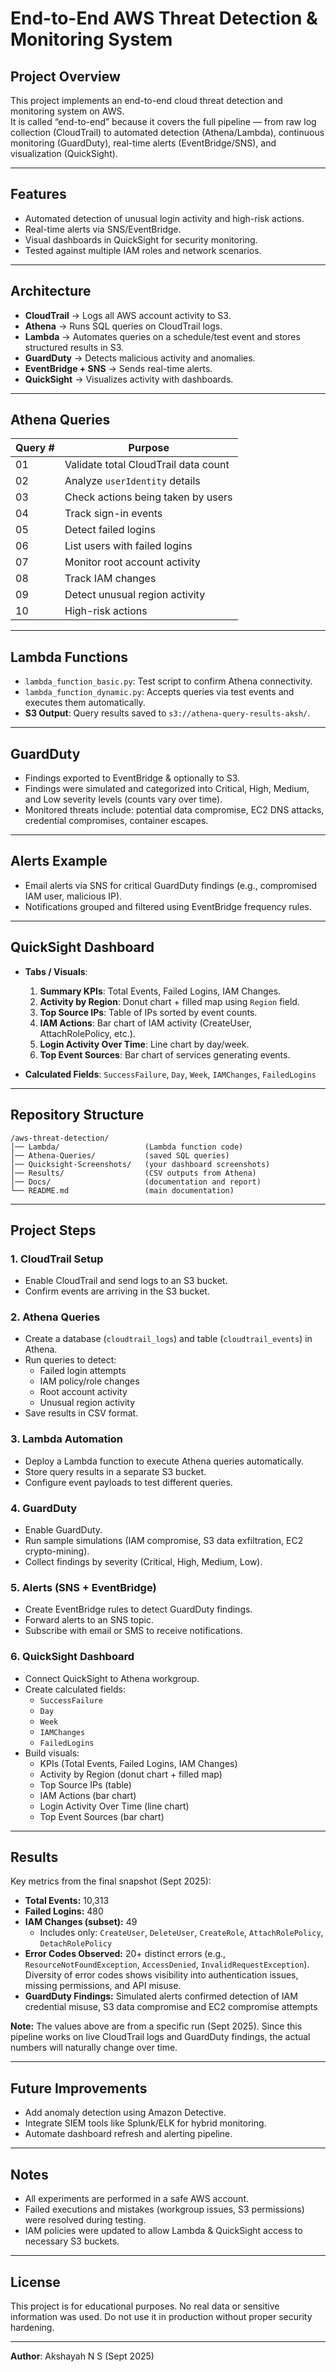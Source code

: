 # End-to-End AWS Threat Detection & Monitoring System

## Project Overview
This project implements an end-to-end cloud threat detection and monitoring system on AWS.  
It is called “end-to-end” because it covers the full pipeline — from raw log collection (CloudTrail) to automated detection (Athena/Lambda), continuous monitoring (GuardDuty), real-time alerts (EventBridge/SNS), and visualization (QuickSight).  

---

## Features
- Automated detection of unusual login activity and high-risk actions.
- Real-time alerts via SNS/EventBridge.
- Visual dashboards in QuickSight for security monitoring.
- Tested against multiple IAM roles and network scenarios.

---

## Architecture
- **CloudTrail** → Logs all AWS account activity to S3.  
- **Athena** → Runs SQL queries on CloudTrail logs.  
- **Lambda** → Automates queries on a schedule/test event and stores structured results in S3.  
- **GuardDuty** → Detects malicious activity and anomalies.  
- **EventBridge + SNS** → Sends real-time alerts.  
- **QuickSight** → Visualizes activity with dashboards.

---

## Athena Queries
| Query # | Purpose                              |
|---------|--------------------------------------|
| 01      | Validate total CloudTrail data count |
| 02      | Analyze `userIdentity` details       |
| 03      | Check actions being taken by users   |
| 04      | Track sign-in events                 |
| 05      | Detect failed logins                 |
| 06      | List users with failed logins        |
| 07      | Monitor root account activity        |
| 08      | Track IAM changes                    |
| 09      | Detect unusual region activity       |
| 10      | High-risk actions                    |

---

## Lambda Functions
- `lambda_function_basic.py`: Test script to confirm Athena connectivity.
- `lambda_function_dynamic.py`: Accepts queries via test events and executes them automatically.
- **S3 Output**: Query results saved to `s3://athena-query-results-aksh/`.

---

## GuardDuty
- Findings exported to EventBridge & optionally to S3.
- Findings were simulated and categorized into Critical, High, Medium, and Low severity levels (counts vary over time).
- Monitored threats include: potential data compromise, EC2 DNS attacks, credential compromises, container escapes.

---

## Alerts Example  
- Email alerts via SNS for critical GuardDuty findings (e.g., compromised IAM user, malicious IP).  
- Notifications grouped and filtered using EventBridge frequency rules.

---

## QuickSight Dashboard
- **Tabs / Visuals**:
  1. **Summary KPIs**: Total Events, Failed Logins, IAM Changes.
  2. **Activity by Region**: Donut chart + filled map using `Region` field.
  3. **Top Source IPs**: Table of IPs sorted by event counts.
  4. **IAM Actions**: Bar chart of IAM activity (CreateUser, AttachRolePolicy, etc.).
  5. **Login Activity Over Time**: Line chart by day/week.
  6. **Top Event Sources**: Bar chart of services generating events.

- **Calculated Fields**: `SuccessFailure`, `Day`, `Week`, `IAMChanges`, `FailedLogins`  

---

## Repository Structure
```plaintext
/aws-threat-detection/
│── Lambda/                   (Lambda function code)
│── Athena-Queries/           (saved SQL queries)
│── Quicksight-Screenshots/   (your dashboard screenshots)
│── Results/                  (CSV outputs from Athena)
│── Docs/                     (documentation and report)
└── README.md                 (main documentation)
```
---

## Project Steps

### 1. CloudTrail Setup
- Enable CloudTrail and send logs to an S3 bucket.  
- Confirm events are arriving in the S3 bucket.  

### 2. Athena Queries
- Create a database (`cloudtrail_logs`) and table (`cloudtrail_events`) in Athena.  
- Run queries to detect:  
  - Failed login attempts  
  - IAM policy/role changes  
  - Root account activity  
  - Unusual region activity  
- Save results in CSV format.  

### 3. Lambda Automation
- Deploy a Lambda function to execute Athena queries automatically.  
- Store query results in a separate S3 bucket.  
- Configure event payloads to test different queries.  

### 4. GuardDuty
- Enable GuardDuty.  
- Run sample simulations (IAM compromise, S3 data exfiltration, EC2 crypto-mining).  
- Collect findings by severity (Critical, High, Medium, Low).  

### 5. Alerts (SNS + EventBridge)
- Create EventBridge rules to detect GuardDuty findings.  
- Forward alerts to an SNS topic.  
- Subscribe with email or SMS to receive notifications.  

### 6. QuickSight Dashboard
- Connect QuickSight to Athena workgroup.  
- Create calculated fields:  
  - `SuccessFailure`  
  - `Day`  
  - `Week`
  - `IAMChanges`
  - `FailedLogins`   
- Build visuals:  
  - KPIs (Total Events, Failed Logins, IAM Changes)  
  - Activity by Region (donut chart + filled map)  
  - Top Source IPs (table)  
  - IAM Actions (bar chart)  
  - Login Activity Over Time (line chart)  
  - Top Event Sources (bar chart)  

---

## Results

Key metrics from the final snapshot (Sept 2025):

- **Total Events:** 10,313  
- **Failed Logins:** 480  
- **IAM Changes (subset):** 49  
   - Includes only: `CreateUser`, `DeleteUser`, `CreateRole`,  `AttachRolePolicy`, `DetachRolePolicy`  
- **Error Codes Observed:** 20+ distinct errors (e.g., `ResourceNotFoundException`, `AccessDenied`, `InvalidRequestException`). Diversity of error codes shows visibility into authentication issues, missing permissions, and API misuse.  
- **GuardDuty Findings:** Simulated alerts confirmed detection of IAM credential misuse, S3 data compromise and EC2 compromise attempts  

**Note:** The values above are from a specific run (Sept 2025). Since this pipeline works on live CloudTrail logs and GuardDuty findings, the actual numbers will naturally change over time.

---

## Future Improvements
- Add anomaly detection using Amazon Detective.  
- Integrate SIEM tools like Splunk/ELK for hybrid monitoring.  
- Automate dashboard refresh and alerting pipeline.

---

## Notes
- All experiments are performed in a safe AWS account.
- Failed executions and mistakes (workgroup issues, S3 permissions) were resolved during testing.
- IAM policies were updated to allow Lambda & QuickSight access to necessary S3 buckets.

---

## License
This project is for educational purposes. No real data or sensitive information was used. Do not use it in production without proper security hardening.  

---

**Author**: Akshayah N S (Sept 2025)



